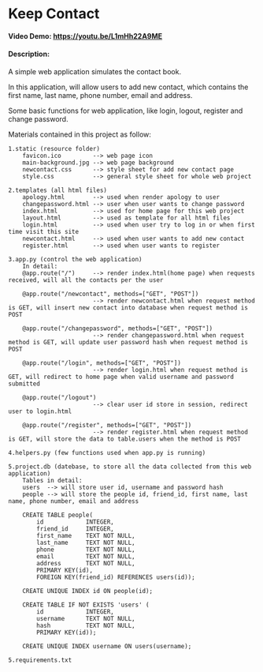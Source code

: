 # Keep Contact
#### Video Demo:  <https://youtu.be/L1mHh22A9ME>
#### Description:
A simple web application simulates the contact book.

In this application, will allow users to add new contact, which contains the first name, last name, phone number, email and address.

Some basic functions for web application, like login, logout, register and change password.

Materials contained in this project as follow:

    1.static (resource folder)
        favicon.ico         --> web page icon
        main-background.jpg --> web page background
        newcontact.css      --> style sheet for add new contact page
        style.css           --> general style sheet for whole web project

    2.templates (all html files)
        apology.html        --> used when render apology to user
        changepassword.html --> user when user wants to change password
        index.html          --> used for home page for this web project
        layout.html         --> used as template for all html files
        login.html          --> used when user try to log in or when first time visit this site
        newcontact.html     --> used when user wants to add new contact
        register.html       --> used when user wants to register

    3.app.py (control the web application)
        In detail:
        @app.route("/")     --> render index.html(home page) when requests received, will all the contacts per the user

        @app.route("/newcontact", methods=["GET", "POST"])
                            --> render newcontact.html when request method is GET, will insert new contact into database when request method is POST

        @app.route("/changepassword", methods=["GET", "POST"])
                            --> render changepassword.html when request method is GET, will update user password hash when request method is POST

        @app.route("/login", methods=["GET", "POST"])
                            --> render login.html when request method is GET, will redirect to home page when valid username and password submitted

        @app.route("/logout")
                            --> clear user id store in session, redirect user to login.html

        @app.route("/register", methods=["GET", "POST"])
                            --> render register.html when request method is GET, will store the data to table.users when the method is POST

    4.helpers.py (few functions used when app.py is running)

    5.project.db (datebase, to store all the data collected from this web application)
        Tables in detail:
        users  --> will store user id, username and password hash
        people --> will store the people id, friend_id, first name, last name, phone number, email and address

        CREATE TABLE people(
            id            INTEGER,
            friend_id     INTEGER,
            first_name    TEXT NOT NULL,
            last_name     TEXT NOT NULL,
            phone         TEXT NOT NULL,
            email         TEXT NOT NULL,
            address       TEXT NOT NULL,
            PRIMARY KEY(id),
            FOREIGN KEY(friend_id) REFERENCES users(id));

        CREATE UNIQUE INDEX id ON people(id);

        CREATE TABLE IF NOT EXISTS 'users' (
            id            INTEGER,
            username      TEXT NOT NULL,
            hash          TEXT NOT NULL,
            PRIMARY KEY(id));

        CREATE UNIQUE INDEX username ON users(username);

    5.requirements.txt





